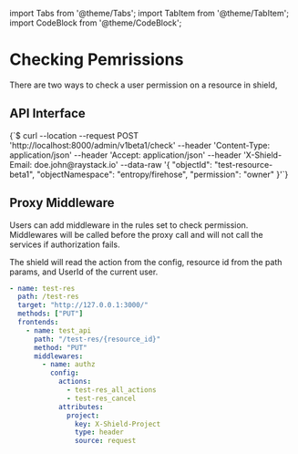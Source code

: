 import Tabs from '@theme/Tabs';
import TabItem from '@theme/TabItem';
import CodeBlock from '@theme/CodeBlock';

# Checking Pemrissions

There are two ways to check a user permission on a resource in shield,

## API Interface

<Tabs groupId="api">
  <TabItem value="HTTP" label="HTTP" default>
        <CodeBlock className="language-bash">
    {`$ curl --location --request POST 'http://localhost:8000/admin/v1beta1/check'
--header 'Content-Type: application/json'
--header 'Accept: application/json'
--header 'X-Shield-Email: doe.john@raystack.io'
--data-raw '{
  "objectId": "test-resource-beta1",
  "objectNamespace": "entropy/firehose",
  "permission": "owner"
}'`}
    </CodeBlock>
  </TabItem>
</Tabs>

## Proxy Middleware

Users can add middleware in the rules set to check permission. Middlewares will be called before the proxy call and will not call the services if authorization fails.

The shield will read the action from the config, resource id from the path params, and UserId of the current user.

```yaml
- name: test-res
  path: /test-res
  target: "http://127.0.0.1:3000/"
  methods: ["PUT"]
  frontends:
    - name: test_api
      path: "/test-res/{resource_id}"
      method: "PUT"
      middlewares:
        - name: authz
          config:
            actions:
              - test-res_all_actions
              - test-res_cancel
            attributes:
              project:
                key: X-Shield-Project
                type: header
                source: request
```
